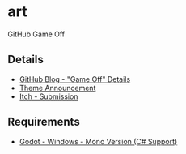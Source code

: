 # art
GitHub Game Off

## Details
* [GitHub Blog - "Game Off" Details](https://blog.github.com/2018-10-15-game-off-returns-november-2018/)
* [Theme Announcement](https://blog.github.com/2018-11-01-game-off-2018-theme-announcement/)
* [Itch - Submission](https://itch.io/jam/game-off-2018)

## Requirements

* [Godot - Windows - Mono Version (C# Support)](https://godotengine.org/download/windows)
